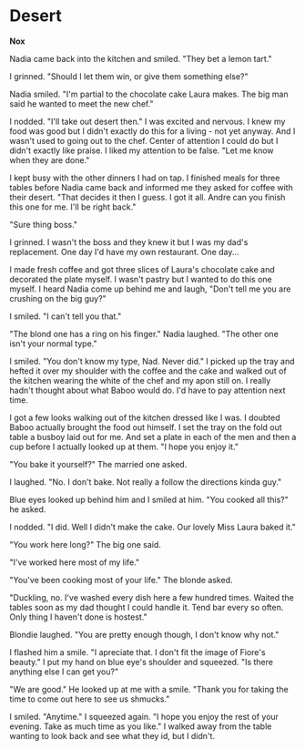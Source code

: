 # Desert

**Nox**

Nadia came back into the kitchen and smiled.  "They bet a lemon tart."

I grinned.  "Should I let them win, or give them something else?"

Nadia smiled.  "I'm partial to the chocolate cake Laura makes.  The big man said he wanted to meet the new chef."

I nodded.  "I'll take out desert then."  I was excited and nervous.  I knew my food was good but I didn't exactly do this for a living - not yet anyway.  And I wasn't used to going out to the chef.  Center of attention I could do but I didn't exactly like praise.  I liked my attention to be false.  "Let me know when they are done."

I kept busy with the other dinners I had on tap.  I finished meals for three tables before Nadia came back and informed me they asked for coffee with their desert.  "That decides it then I guess.  I got it all.  Andre can you finish this one for me.  I'll be right back."

"Sure thing boss."

I grinned.  I wasn't the boss and they knew it but I was my dad's replacement.  One day I'd have my own restaurant.  One day...

I made fresh coffee and got three slices of Laura's chocolate cake and decorated the plate myself.  I wasn't pastry but I wanted to do this one myself.  I heard Nadia come up behind me and laugh, "Don't tell me you are crushing on the big guy?"

I smiled.  "I can't tell you that."

"The blond one has a ring on his finger."  Nadia laughed.  "The other one isn't your normal type."

I smiled.  "You don't know my type, Nad.  Never did."  I picked up the tray and hefted it over my shoulder with the coffee and the cake and walked out of the kitchen wearing the white of the chef and my apon still on.  I really hadn't thought about what Baboo would do.  I'd have to pay attention next time.

I got a few looks walking out of the kitchen dressed like I was.  I doubted Baboo actually brought the food out himself.  I set the tray on the fold out table a busboy laid out for me.  And set a plate in each of the men and then a cup before I actually looked up at them.  "I hope you enjoy it."

"You bake it yourself?"  The married one asked.

I laughed.  "No.  I don't bake.  Not really a follow the directions kinda guy."

Blue eyes looked up behind him and I smiled at him.  "You cooked all this?" he asked.

I nodded.  "I did.  Well I didn't make the cake.  Our lovely Miss Laura baked it."

"You work here long?"  The big one said.

"I've worked here most of my life."

"You've been cooking most of your life."  The blonde asked.

"Duckling, no.  I've washed every dish here a few hundred times.  Waited the tables soon as my dad thought I could handle it.  Tend bar every so often.  Only thing I haven't done is hostest."

Blondie laughed.  "You are pretty enough though, I don't know why not."

I flashed him a smile.  "I apreciate that.  I don't fit the image of Fiore's beauty."  I put my hand on blue eye's shoulder and squeezed.  "Is there anything else I can get you?"

"We are good."  He looked up at me with a smile.  "Thank you for taking the time to come out here to see us shmucks."

I smiled.  "Anytime."  I squeezed again. "I hope you enjoy the rest of your evening.  Take as much time as you like."  I walked away from the table wanting to look back and see what they id, but I didn't.